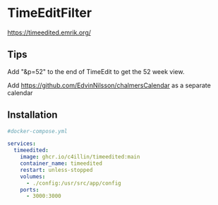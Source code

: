 # TimeEditFilter
https://timeedited.emrik.org/

## Tips
Add "&p=52" to the end of TimeEdit to get the 52 week view.

Add https://github.com/EdvinNilsson/chalmersCalendar as a separate calendar

## Installation
```yml
#docker-compose.yml

services:
  timeedited:
    image: ghcr.io/c4illin/timeedited:main
    container_name: timeedited
    restart: unless-stopped
    volumes:
      - ./config:/usr/src/app/config
    ports:
      - 3000:3000
```
